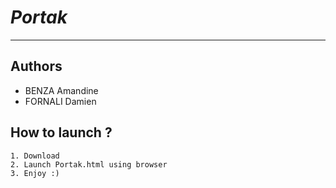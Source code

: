 # <i>Portak</i>

------------------------------------
<h2>Authors</h2>
<ul>
<li>BENZA Amandine<br></li>
<li>FORNALI Damien<br></li>
</ul>

<h2>How to launch ?</h2>

    1. Download
    2. Launch Portak.html using browser
    3. Enjoy :)